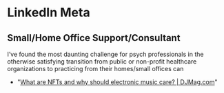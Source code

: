 # LinkedIn Meta
## Small/Home Office Support/Consultant
I’ve found the most daunting challenge for psych professionals in the otherwise satisfying transition from public or non-profit healthcare organizations to practicing from their homes/small offices can

* "[What are NFTs and why should electronic music care? | DJMag.com](https://djmag.com/longreads/what-are-nfts-and-why-should-electronic-music-care)"